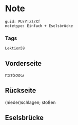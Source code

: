 # Note
```
guid: PUrY|z3/Xf
notetype: Einfach + Eselsbrücke
```

### Tags
```
Lektion59
```

## Vorderseite
πατάσσω

## Rückseite
(nieder)schlagen;
stoßen

## Eselsbrücke

